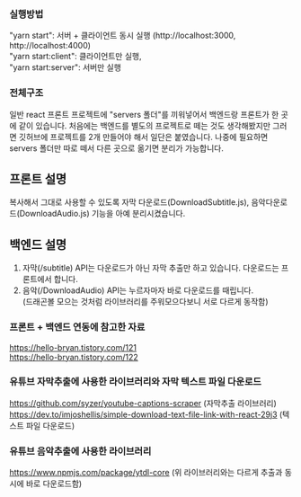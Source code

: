 ### 실행방법
"yarn start": 서버 + 클라이언트 동시 실행 (http://localhost:3000, http://localhost:4000) <br/>
"yarn start:client": 클라이언트만 실행, <br/>
"yarn start:server": 서버만 실행


### 전체구조
일반 react 프론트 프로젝트에 "servers 폴더"를 끼워넣어서 백엔드랑 프론트가 한 곳에 같이 있습니다.
처음에는 백엔드를 별도의 프로젝트로 떼는 것도 생각해봤지만 그러면 깃허브에 프로젝트를 2개 만들어야 해서 일단은 붙였습니다.
나중에 필요하면 servers 폴더만 따로 떼서 다른 곳으로 옮기면 분리가 가능합니다.


## 프론트 설명
복사해서 그대로 사용할 수 있도록 자막 다운로드(DownloadSubtitle.js), 음악다운로드(DownloadAudio.js) 기능을 아예 분리시켰습니다.


## 백엔드 설명
1. 자막(/subtitle) API는 다운로드가 아닌 자막 추출만 하고 있습니다. 다운로드는 프론트에서 합니다. <br/>
2. 음악(/DownloadAudio) API는 누르자마자 바로 다운로드를 때립니다. <br/>
(드래곤볼 모으는 것처럼 라이브러리를 주워모으다보니 서로 다르게 동작함)


### 프론트 + 백엔드 연동에 참고한 자료
https://hello-bryan.tistory.com/121 <br/>
https://hello-bryan.tistory.com/122


### 유튜브 자막추출에 사용한 라이브러리와 자막 텍스트 파일 다운로드
https://github.com/syzer/youtube-captions-scraper (자막추출 라이브러리)
https://dev.to/imjoshellis/simple-download-text-file-link-with-react-29j3 (텍스트 파일 다운로드)

### 유튜브 음악추출에 사용한 라이브러리
https://www.npmjs.com/package/ytdl-core (위 라이브러리와는 다르게 추출과 동시에 바로 다운로드함)
